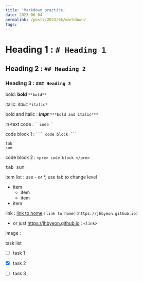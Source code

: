 ```yaml
---
title: 'Markdown practice'
date: 2023-06-04
permalink: /posts/2023/06/markdown/
tags:
---
```

# Heading 1 : `# Heading 1`
## Heading 2 : `## Heading 2`
### Heading 3 : `### Heading 3`

bold: **bold** `**bold**`

italic: *italic* `*italic*`

bold and italic : ***impt*** `***bold and italic***`

in-text code : `` ` code ` ``

code block 1 : ` ``` code block ``` `
```
tab
sum
```
code block 2 : ` <pre> code block </pre>  `
<pre>
tab sum  
</pre>

item list : use - or *, use tab to change level  
- item 
  - item
  - item
- item

link : [link to home](https://jhbyeon.github.io) ` [link to home](https://jhbyeon.github.io)  `
- or just <https://jhbyeon.github.io> : ` <link> `

image : 

task list 
- [ ] task 1 
- [x] task 2
- [ ] task 3

